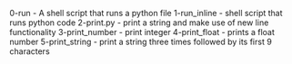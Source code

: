 0-run - A shell script that runs a python file
1-run_inline - shell script that runs python code
2-print.py - print a string and make use of new line functionality
3-print_number - print integer
4-print_float - prints a float number
5-print_string - print a string three times followed by its first 9 characters
